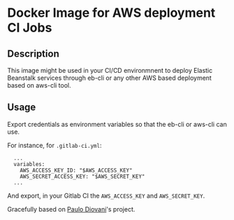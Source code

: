 # Docker Image for AWS deployment CI Jobs

## Description

This image might be used in your CI/CD environmnent to deploy Elastic Beanstalk services through eb-cli or any other AWS based deployment based on aws-cli tool.

## Usage

Export credentials as environment variables so that the eb-cli or aws-cli can use.

For instance, for `.gitlab-ci.yml`:

```
  ...
  variables:
    AWS_ACCESS_KEY_ID: "$AWS_ACCESS_KEY"
    AWS_SECRET_ACCESS_KEY: "$AWS_SECRET_KEY"
  ...
``` 

And export, in your Gitlab CI the `AWS_ACCESS_KEY` and `AWS_SECRET_KEY`.


Gracefully based on [Paulo Diovani](https://github.com/paulodiovani/aws-eb-cli/blob/master/Dockerfile)'s project.
